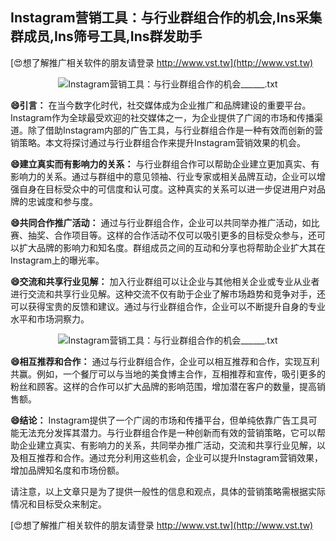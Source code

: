 ## **Instagram营销工具：与行业群组合作的机会,Ins采集群成员,Ins筛号工具,Ins群发助手**

[😍想了解推广相关软件的朋友请登录 http://www.vst.tw](http://www.vst.tw)

 <center><img src="https://vst.tw/MP4/tuiguang/png/0.png" alt="Instagram营销工具：与行业群组合作的机会______.txt"></center>

**😄引言：**
在当今数字化时代，社交媒体成为企业推广和品牌建设的重要平台。Instagram作为全球最受欢迎的社交媒体之一，为企业提供了广阔的市场和传播渠道。除了借助Instagram内部的广告工具，与行业群组合作是一种有效而创新的营销策略。本文将探讨通过与行业群组合作来提升Instagram营销效果的机会。

**😄建立真实而有影响力的关系：**
与行业群组合作可以帮助企业建立更加真实、有影响力的关系。通过与群组中的意见领袖、行业专家或相关品牌互动，企业可以增强自身在目标受众中的可信度和认可度。这种真实的关系可以进一步促进用户对品牌的忠诚度和参与度。

**😄共同合作推广活动：**
通过与行业群组合作，企业可以共同举办推广活动，如比赛、抽奖、合作项目等。这样的合作活动不仅可以吸引更多的目标受众参与，还可以扩大品牌的影响力和知名度。群组成员之间的互动和分享也将帮助企业扩大其在Instagram上的曝光率。

**😄交流和共享行业见解：**
加入行业群组可以让企业与其他相关企业或专业从业者进行交流和共享行业见解。这种交流不仅有助于企业了解市场趋势和竞争对手，还可以获得宝贵的反馈和建议。通过与行业群组合作，企业可以不断提升自身的专业水平和市场洞察力。

 <center><img src="https://vst.tw/MP4/tuiguang/png/1.png" alt="Instagram营销工具：与行业群组合作的机会______.txt"></center>

**😄相互推荐和合作：**
通过与行业群组合作，企业可以相互推荐和合作，实现互利共赢。例如，一个餐厅可以与当地的美食博主合作，互相推荐和宣传，吸引更多的粉丝和顾客。这样的合作可以扩大品牌的影响范围，增加潜在客户的数量，提高销售额。

**😄结论：**
Instagram提供了一个广阔的市场和传播平台，但单纯依靠广告工具可能无法充分发挥其潜力。与行业群组合作是一种创新而有效的营销策略，它可以帮助企业建立真实、有影响力的关系，共同举办推广活动，交流和共享行业见解，以及相互推荐和合作。通过充分利用这些机会，企业可以提升Instagram营销效果，增加品牌知名度和市场份额。

请注意，以上文章只是为了提供一般性的信息和观点，具体的营销策略需根据实际情况和目标受众来制定。

[😍想了解推广相关软件的朋友请登录 http://www.vst.tw](http://www.vst.tw)



